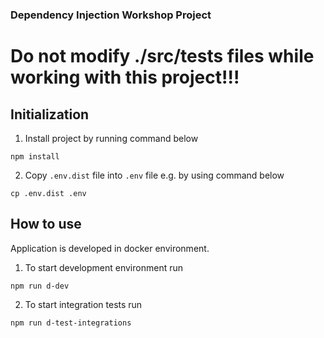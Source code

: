 ### Dependency Injection Workshop Project

# Do not modify ./src/tests files while working with this project!!!

## Initialization

1. Install project by running command below

```
npm install
```

2. Copy `.env.dist` file into `.env` file e.g. by using command below

```
cp .env.dist .env
```

## How to use

Application is developed in docker environment.

1. To start development environment run

```
npm run d-dev
```

2. To start integration tests run

```
npm run d-test-integrations
```
